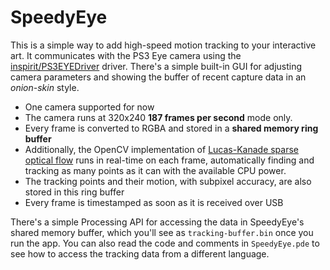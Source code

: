 SpeedyEye
=========

This is a simple way to add high-speed motion tracking to your interactive art. It communicates with the PS3 Eye camera using the [inspirit/PS3EYEDriver](https://github.com/inspirit/PS3EYEDriver) driver. There's a simple built-in GUI for adjusting camera parameters and showing the buffer of recent capture data in an *onion-skin* style.

* One camera supported for now
* The camera runs at 320x240 **187 frames per second** mode only.
* Every frame is converted to RGBA and stored in a **shared memory ring buffer**
* Additionally, the OpenCV implementation of [Lucas-Kanade sparse optical flow](http://en.wikipedia.org/wiki/Lucas%E2%80%93Kanade_method) runs in real-time on each frame, automatically finding and tracking as many points as it can with the available CPU power.
* The tracking points and their motion, with subpixel accuracy, are also stored in this ring buffer
* Every frame is timestamped as soon as it is received over USB

There's a simple Processing API for accessing the data in SpeedyEye's shared memory buffer, which you'll see as `tracking-buffer.bin` once you run the app. You can also read the code and comments in `SpeedyEye.pde` to see how to access the tracking data from a different language.
